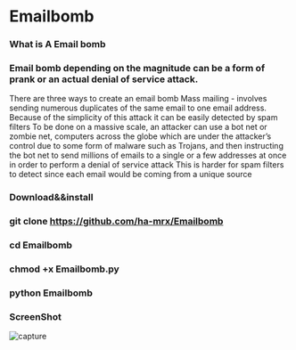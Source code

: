 # Emailbomb


### What is A Email bomb


### Email bomb depending on the magnitude can be a form of prank or an actual denial of service attack.
There are three ways to create an email bomb Mass mailing - involves sending numerous duplicates of the 
same email to one email address. Because of the simplicity of this attack it can be easily detected by spam filters
To be done on a massive scale, an attacker can use a bot net or zombie net, computers across the globe
which are under the attacker’s control due to some form of malware such as Trojans, and then instructing the bot net to
send millions of emails to a single or a few addresses at once in order to perform a denial of service attack
This is harder for spam filters to detect since each email would be coming from a unique source

### Download&&install

### git clone https://github.com/ha-mrx/Emailbomb

### cd Emailbomb

### chmod +x Emailbomb.py

### python Emailbomb


### ScreenShot


![capture](https://user-images.githubusercontent.com/33704360/37691443-29be80c2-2cc3-11e8-87d2-db8de9bcf00d.PNG)
